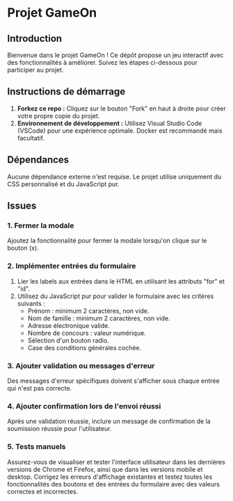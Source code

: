 # Projet GameOn

## Introduction

Bienvenue dans le projet GameOn ! Ce dépôt propose un jeu interactif avec des fonctionnalités à améliorer. Suivez les étapes ci-dessous pour participer au projet.

## Instructions de démarrage

1. **Forkez ce repo :** Cliquez sur le bouton "Fork" en haut à droite pour créer votre propre copie du projet.
2. **Environnement de développement :** Utilisez Visual Studio Code (VSCode) pour une expérience optimale. Docker est recommandé mais facultatif.

## Dépendances

Aucune dépendance externe n'est requise. 
Le projet utilise uniquement du CSS personnalisé et du JavaScript pur.

## Issues

### 1. Fermer la modale

Ajoutez la fonctionnalité pour fermer la modale lorsqu'on clique sur le bouton (x).

### 2. Implémenter entrées du formulaire

1. Lier les labels aux entrées dans le HTML en utilisant les attributs "for" et "id".
2. Utilisez du JavaScript pur pour valider le formulaire avec les critères suivants :
   - Prénom : minimum 2 caractères, non vide.
   - Nom de famille : minimum 2 caractères, non vide.
   - Adresse électronique valide.
   - Nombre de concours : valeur numérique.
   - Sélection d'un bouton radio.
   - Case des conditions générales cochée.

### 3. Ajouter validation ou messages d'erreur

Des messages d'erreur spécifiques doivent s'afficher sous chaque entrée qui n'est pas correcte.

### 4. Ajouter confirmation lors de l'envoi réussi

Après une validation réussie, inclure un message de confirmation de la soumission réussie pour l'utilisateur.

### 5. Tests manuels

Assurez-vous de visualiser et tester l'interface utilisateur dans les dernières versions de Chrome et Firefox, ainsi que dans les versions mobile et desktop. Corrigez les erreurs d'affichage existantes et testez toutes les fonctionnalités des boutons et des entrées du formulaire avec des valeurs correctes et incorrectes.
